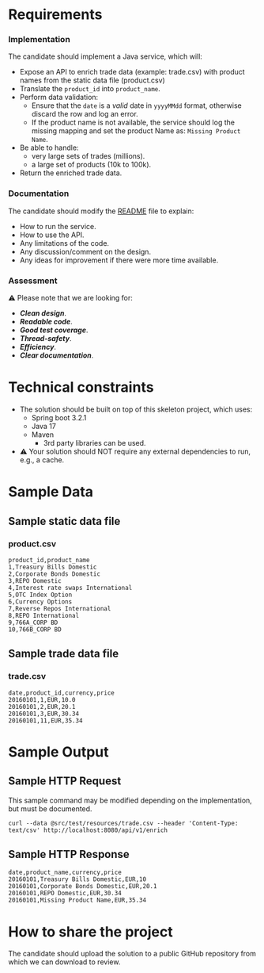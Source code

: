 # Requirements
### Implementation
The candidate should implement a Java service, which will:
- Expose an API to enrich trade data (example: trade.csv) with product names from the static data file (product.csv)
- Translate the `product_id` into `product_name`.
- Perform data validation:
  - Ensure that the `date` is a _valid_ date in `yyyyMMdd` format, otherwise discard the row and log an error.
  - If the product name is not available, the service should log the missing mapping and set the product Name as: `Missing Product Name`.
- Be able to handle:
  - very large sets of trades (millions).
  - a large set of products (10k to 100k).
- Return the enriched trade data.

### Documentation
The candidate should modify the [README](./README.md) file to explain:
- How to run the service.
- How to use the API.
- Any limitations of the code.
- Any discussion/comment on the design.
- Any ideas for improvement if there were more time available.

### Assessment
⚠️ Please note that we are looking for:
- **_Clean design_**.
- **_Readable code_**.
- **_Good test coverage_**.
- **_Thread-safety_**.
- **_Efficiency_**.
- **_Clear documentation_**.

# Technical constraints
- The solution should be built on top of this skeleton project, which uses:
  - Spring boot 3.2.1
  - Java 17
  - Maven
    - 3rd party libraries can be used.
- ⚠️ Your solution should NOT require any external dependencies to run, e.g., a cache.

# Sample Data
## Sample static data file
### product.csv
```csv
product_id,product_name
1,Treasury Bills Domestic
2,Corporate Bonds Domestic
3,REPO Domestic
4,Interest rate swaps International
5,OTC Index Option
6,Currency Options
7,Reverse Repos International
8,REPO International
9,766A_CORP BD
10,766B_CORP BD
```
## Sample trade data file
### trade.csv
```csv
date,product_id,currency,price
20160101,1,EUR,10.0
20160101,2,EUR,20.1
20160101,3,EUR,30.34
20160101,11,EUR,35.34
```

# Sample Output
## Sample HTTP Request
This sample command may be modified depending on the implementation, but must be documented.
```curl
curl --data @src/test/resources/trade.csv --header 'Content-Type: text/csv' http://localhost:8080/api/v1/enrich
```
## Sample HTTP Response
```csv
date,product_name,currency,price
20160101,Treasury Bills Domestic,EUR,10
20160101,Corporate Bonds Domestic,EUR,20.1
20160101,REPO Domestic,EUR,30.34
20160101,Missing Product Name,EUR,35.34
```


# How to share the project
The candidate should upload the solution to a public GitHub repository from which we can download to review.